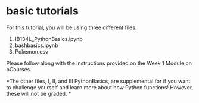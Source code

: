 # basic tutorials

For this tutorial, you will be using three different files:

1. IB134L_PythonBasics.ipynb
2. bashbasics.ipynb
3. Pokemon.csv


Please follow along with the instructions provided on the Week 1 Module on bCourses. 

*The other files, I, II, and III PythonBasics, are supplemental for if you want to challenge yourself and learn more about how Python functions! However, these will not be graded. *
